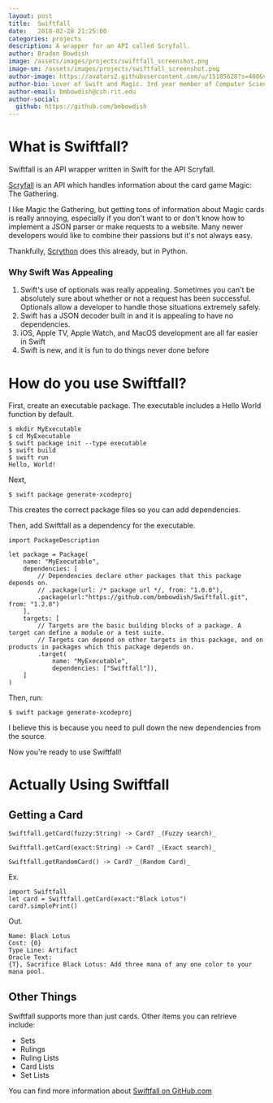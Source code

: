 ```yaml
---
layout: post
title:  Swiftfall
date:   2018-02-28 21:25:00
categories: projects
description: A wrapper for an API called Scryfall.
author: Braden Bowdish
image: /assets/images/projects/swiftfall_screenshot.png
image-sm: /assets/images/projects/swiftfall_screenshot.png
author-image: https://avatars2.githubusercontent.com/u/15185628?s=460&v=4
author-bio: Lover of Swift and Magic. 3rd year member of Computer Science House.
author-email: bmbowdish@csh.rit.edu
author-social:
  github: https://github.com/bmbowdish
---
```


# What is Swiftfall? 

Swiftfall is an API wrapper written in Swift for the API Scryfall.

[Scryfall](https://scryfall.com/docs/api) is an API which handles information about the card game Magic: The Gathering. 

I like Magic the Gathering, but getting tons of information about Magic cards is really annoying, especially if you don't want to or don't know how to implement a JSON parser or make requests to a website. Many newer developers would like to combine their passions but it's not always easy. 

Thankfully, [Scrython](https://github.com/nandascott/Scrython) does this already, but in Python. 

### Why Swift Was Appealing
1. Swift's use of optionals was really appealing. Sometimes you can't be absolutely sure about whether or not a request has been successful. Optionals allow a developer to handle those situations extremely safely.
2. Swift has a JSON decoder built in and it is appealing to have no dependencies.
3. iOS, Apple TV, Apple Watch, and MacOS development are all far easier in Swift
4. Swift is new, and it is fun to do things never done before

# How do you use Swiftfall? 
First, create an executable package. The executable includes a Hello World function by default.

```
$ mkdir MyExecutable
$ cd MyExecutable
$ swift package init --type executable
$ swift build
$ swift run
Hello, World!
```

Next, 

```
$ swift package generate-xcodeproj
```

This creates the correct package files so you can add dependencies. 

Then, add Swiftfall as a dependency for the executable.

```
import PackageDescription

let package = Package(
    name: "MyExecutable",
    dependencies: [
        // Dependencies declare other packages that this package depends on.
        // .package(url: /* package url */, from: "1.0.0"),
        .package(url:"https://github.com/bmbowdish/Swiftfall.git", from: "1.2.0")
    ],
    targets: [
        // Targets are the basic building blocks of a package. A target can define a module or a test suite.
        // Targets can depend on other targets in this package, and on products in packages which this package depends on.
        .target(
            name: "MyExecutable",
            dependencies: ["Swiftfall"]),
    ]
)
```

Then, run:

```
$ swift package generate-xcodeproj
```

I believe this is because you need to pull down the new dependencies from the source.


Now you're ready to use Swiftfall!

# Actually Using Swiftfall

## Getting a Card
`Swiftfall.getCard(fuzzy:String) -> Card? _(Fuzzy search)_`

`Swiftfall.getCard(exact:String) -> Card? _(Exact search)_`

`Swiftfall.getRandomCard() -> Card? _(Random Card)_`

Ex.

``` 
import Swiftfall
let card = Swiftfall.getCard(exact:"Black Lotus")
card?.simplePrint()
```

Out.

```
Name: Black Lotus
Cost: {0}
Type Line: Artifact
Oracle Text:
{T}, Sacrifice Black Lotus: Add three mana of any one color to your mana pool.
```

## Other Things
Swiftfall supports more than just cards. Other items you can retrieve include:

* Sets 
* Rulings 
* Ruling Lists
* Card Lists
* Set Lists

You can find more information about [Swiftfall on GitHub.com](https://github.com/bmbowdish/Swiftfall) 
